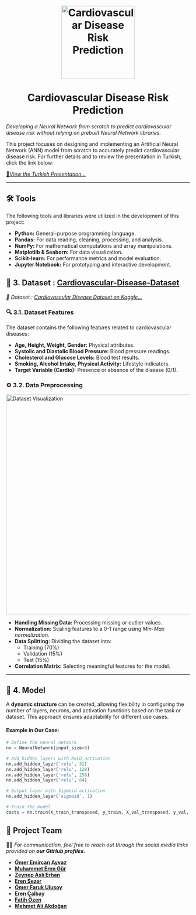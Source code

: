 <h1 align="center">
  <br>
  <a href="https://github.com/omerayvaz/ANN_Coursework/tree/main">
    <img src="https://github.com/omerayvaz/ANN_Coursework/blob/main/Media/img/KOUlogo.png" alt="Cardiovascular Disease Risk Prediction" width="200">
  </a>
  <br><br>
  Cardiovascular Disease Risk Prediction
  <br>
</h1>

*Developing a Neural Network from scratch to predict cardiovascular disease risk without relying on prebuilt Neural Network libraries.*

This project focuses on designing and implementing an Artificial Neural Network (ANN) model from scratch to accurately predict cardiovascular disease risk. For further details and to review the presentation in Turkish, click the link below:

[📂*View the Turkish Presentation...*](https://github.com/omerayvaz/ANN_Coursework/blob/main/CardiovascularDiseaseRiskPredictionUsingArtificialNeuralNetworks.pdf)


---

## 🛠️ Tools

The following tools and libraries were utilized in the development of this project:

- **Python:** General-purpose programming language.
- **Pandas:** For data reading, cleaning, processing, and analysis.
- **NumPy:** For mathematical computations and array manipulations.
- **Matplotlib & Seaborn:** For data visualization.
- **Scikit-learn:** For performance metrics and model evaluation.
- **Jupyter Notebook:** For prototyping and interactive development.


## 📂 3. Dataset : [Cardiovascular-Disease-Dataset](https://www.kaggle.com/datasets/akshatshaw7/cardiovascular-disease-dataset)

*📌 Dataset : [Cardiovascular Disease Dataset on Kaggle...](https://www.kaggle.com/datasets/akshatshaw7/cardiovascular-disease-dataset)*

### 🔍 3.1. Dataset Features

The dataset contains the following features related to cardiovascular diseases:

- **Age, Height, Weight, Gender:** Physical attributes.
- **Systolic and Diastolic Blood Pressure:** Blood pressure readings.
- **Cholesterol and Glucose Levels:** Blood test results.
- **Smoking, Alcohol Intake, Physical Activity:** Lifestyle indicators.
- **Target Variable (Cardio):** Presence or absence of the disease (0/1).

### ⚙️ 3.2. Data Preprocessing

<img src="https://github.com/omerayvaz/ANN_Coursework/blob/main/Media/Dataset.png" alt="Dataset Visualization" width="600">

- **Handling Missing Data:** Processing missing or outlier values.
- **Normalization:** Scaling features to a 0-1 range using *Min-Max normalization*.
- **Data Splitting:** Dividing the dataset into:
  - Training (70%)
  - Validation (15%)
  - Test (15%)
- **Correlation Matrix:** Selecting meaningful features for the model.

---

## 🤖 4. Model

A **dynamic structure** can be created, allowing flexibility in configuring the number of layers, neurons, and activation functions based on the task or dataset. This approach ensures adaptability for different use cases.  

#### **Example in Our Case:**

```python
# Define the neural network
nn = NeuralNetwork(input_size=9)

# Add hidden layers with ReLU activation
nn.add_hidden_layer('relu', 32)
nn.add_hidden_layer('relu', 128)
nn.add_hidden_layer('relu', 256)
nn.add_hidden_layer('relu', 64)

# Output layer with Sigmoid activation
nn.add_hidden_layer('sigmoid', 1)

# Train the model
costs = nn.train(X_train_transposed, y_train, X_val_transposed, y_val, epochs=300)
```


## **👥 Project Team**

📩📞 *For communication, feel free to reach out through the social media links provided on **our GitHub profiles.***

- **[Ömer Emircan Ayvaz](https://github.com/omerayvaz)**
- **[Muhammet Eren Gür](https://github.com/Mali3215)**
- **[Zeynep Aslı Erhan](https://github.com/zeynepaslierhan)**
- **[Eren Sezer](https://github.com/Erensz)**
- **[Ömer Faruk Ulusoy](https://github.com/omerulusoy41)**
- **[Eren Çalbay](https://github.com/erencalbay)**
- **[Fatih Özen](https://github.com/Fatihozn)**
- **[Mehmet Ali Akdoğan](https://github.com/MuhammetErenGur)**